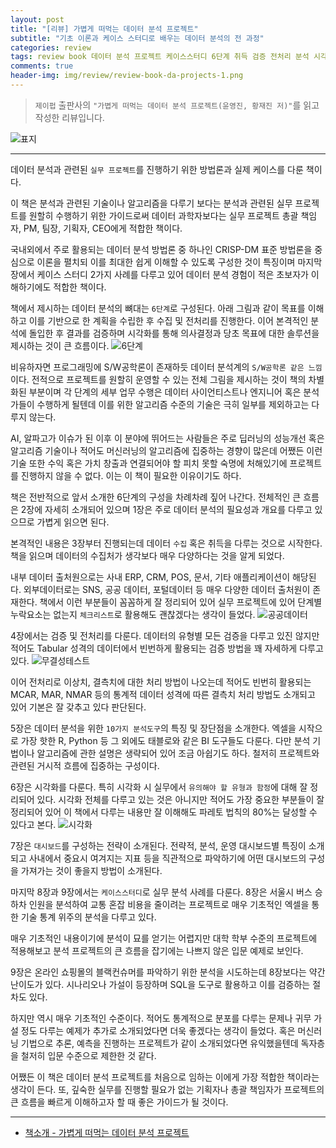 ```yaml
---  
layout: post  
title: "[리뷰] 가볍게 떠먹는 데이터 분석 프로젝트"  
subtitle: "기초 이론과 케이스 스터디로 배우는 데이터 분석의 전 과정"  
categories: review  
tags: review book 데이터 분석 프로젝트 케이스스터디 6단계 취득 검증 전처리 분석 시각화 대시보드     
comments: true  
header-img: img/review/review-book-da-projects-1.png
---  
```

  
> `제이펍` 출판사의 `"가볍게 떠먹는 데이터 분석 프로젝트(윤영진, 황재진 저)"`를 읽고 작성한 리뷰입니다.  

![표지](https://telegeam.github.io/assets/img/review/review-book-da-projects-1.png)  

---

데이터 분석과 관련된 `실무 프로젝트`를 진행하기 위한 방법론과 실제 케이스를 다룬 책이다.

이 책은 분석과 관련된 기술이나 알고리즘을 다루기 보다는 분석과 관련된 실무 프로젝트를 원할히 수행하기 위한 가이드로써 데이터 과학자보다는 실무 프로젝트 총괄 책임자, PM, 팀장, 기획자, CEO에게 적합한 책이다.

국내외에서 주로 활용되는 데이터 분석 방법론 중 하나인 CRISP-DM 표준 방법론을 중심으로 이론을 펼치되 이를 최대한 쉽게 이해할 수 있도록 구성한 것이 특징이며 마지막장에서 케이스 스터디 2가지 사례를 다루고 있어 데이터 분석 경험이 적은 초보자가 이해하기에도 적합한 책이다.

책에서 제시하는 데이터 분석의 뼈대는 `6단계`로 구성된다. 아래 그림과 같이 목표를 이해하고 이를 기반으로 한 계획을 수립한 후 수집 및 전처리를 진행한다. 이어 본격적인 분석에 돌입한 후 결과를 검증하며 시각화를 통해 의사결정과 당초 목표에 대한 솔루션을 제시하는 것이 큰 흐름이다.
![6단계](https://telegeam.github.io/assets/img/review/review-book-da-projects-2.png)  

비유하자면 프로그래밍에 S/W공학론이 존재하듯 데이터 분석계의 `S/W공학론 같은 느낌`이다. 전적으로 프로젝트를 원할히 운영할 수 있는 전체 그림을 제시하는 것이 책의 차별화된 부분이며 각 단계의 세부 업무 수행은 데이터 사이언티스트나 엔지니어 혹은 분석가들이 수행하게 될텐데 이를 위한 알고리즘 수준의 기술은 극히 일부를 제외하고는 다루지 않는다. 

AI, 알파고가 이슈가 된 이후 이 분야에 뛰어드는 사람들은 주로 딥러닝의 성능개선 혹은 알고리즘 기술이나 적어도 머신러닝의 알고리즘에 집중하는 경향이 많은데 어쨌든 이런 기술 또한 수익 혹은 가치 창출과 연결되어야 할 피치 못할 숙명에 처해있기에 프로젝트를 진행하지 않을 수 없다. 이는 이 책이 필요한 이유이기도 하다.

책은 전반적으로 앞서 소개한 6단계의 구성을 차례차례 짚어 나간다. 전체적인 큰 흐름은 2장에 자세히 소개되어 있으며 1장은 주로 데이터 분석의 필요성과 개요를 다루고 있으므로 가볍게 읽으면 된다.

본격적인 내용은 3장부터 진행되는데 데이터 `수집` 혹은 취득을 다루는 것으로 시작한다. 책을 읽으며 데이터의 수집처가 생각보다 매우 다양하다는 것을 알게 되었다. 

내부 데이터 출처원으로는 사내 ERP, CRM, POS, 문서, 기타 애플리케이션이 해당된다. 외부데이터로는 SNS, 공공 데이터, 포털데이터 등 매우 다양한 데이터 출처원이 존재한다. 책에서 이런 부분들이 꼼꼼하게 잘 정리되어 있어 실무 프로젝트에 있어 단계별 누락요소는 없는지 `체크리스트`로 활용해도 괜찮겠다는 생각이 들었다. 
![공공데이터](https://telegeam.github.io/assets/img/review/review-book-da-projects-3.png)  

4장에서는 검증 및 전처리를 다룬다. 데이터의 유형별 모든 검증을 다루고 있진 않지만 적어도 Tabular 성격의 데이터에서 빈번하게 활용되는 검증 방법을 꽤 자세하게 다루고 있다. 
![무결성테스트](https://telegeam.github.io/assets/img/review/review-book-da-projects-4.png)  

이어 전처리로 이상치, 결측치에 대한 처리 방법이 나오는데 적어도 빈번히 활용되는 MCAR, MAR, NMAR 등의 통계적 데이터 성격에 따른 결측치 처리 방법도 소개되고 있어 기본은 잘 갖추고 있다 판단된다.

5장은 데이터 분석을 위한 `10가지 분석도구`의 특징 및 장단점을 소개한다. 엑셀을 시작으로 가장 핫한 R, Python 등 그 외에도 태블로와 같은 BI 도구들도 다룬다. 다만 분석 기법이나 알고리즘에 관한 설명은 생략되어 있어 조금 아쉽기도 하다. 철저히 프로젝트와 관련된 거시적 흐름에 집중하는 구성이다.

6장은 시각화를 다룬다. 특히 시각화 시 실무에서 `유의해야 할 유형과 함정`에 대해 잘 정리되어 있다. 시각화 전체를 다루고 있는 것은 아니지만 적어도 가장 중요한 부분들이 잘 정리되어 있어 이 책에서 다루는 내용만 잘 이해해도 파레토 법칙의 80%는 달성할 수 있다고 본다. 
![시각화](https://telegeam.github.io/assets/img/review/review-book-da-projects-5.png)  

7장은 `대시보드`를 구성하는 전략이 소개된다. 전략적, 분석, 운영 대시보드별 특징이 소개되고 사내에서 중요시 여겨지는 지표 등을 직관적으로 파악하기에 어떤 대시보드의 구성을 가져가는 것이 좋을지 방법이 소개된다. 

마지막 8장과 9장에서는 `케이스스터디`로 실무 분석 사례를 다룬다. 8장은 서울시 버스 승하차 인원을 분석하여 교통 혼잡 비용을 줄이려는 프로젝트로 매우 기초적인 엑셀을 통한 기술 통계 위주의 분석을 다루고 있다. 

매우 기초적인 내용이기에 분석이 묘를 얻기는 어렵지만 대학 학부 수준의 프로젝트에 적용해보고 분석 프로젝트의 큰 흐름을 잡기에는 나쁘지 않은 입문 예제로 보인다.

9장은 온라인 쇼핑몰의 블랙컨슈머를 파악하기 위한 분석을 시도하는데 8장보다는 약간 난이도가 있다. 시나리오나 가설이 등장하며 SQL을 도구로 활용하고 이를 검증하는 절차도 있다. 

하지만 역시 매우 기초적인 수준이다. 적어도 통계적으로 분포를 다루는 문제나 귀무 가설 정도 다루는 예제가 추가로 소개되었다면 더욱 좋겠다는 생각이 들었다. 혹은 머신러닝 기법으로 추론, 예측을 진행하는 프로젝트가 같이 소개되었다면 유익했을텐데 독자층을 철저히 입문 수준으로 제한한 것 같다. 

어쨌든 이 책은 데이터 분석 프로젝트를 처음으로 임하는 이에게 가장 적합한 책이라는 생각이 든다. 또, 깊숙한 실무를 진행할 필요가 없는 기획자나 총괄 책임자가 프로젝트의 큰 흐름을 빠르게 이해하고자 할 때 좋은 가이드가 될 것이다.

---

* [책소개 - 가볍게 떠먹는 데이터 분석 프로젝트](http://www.yes24.com/Product/Goods/104985346)



